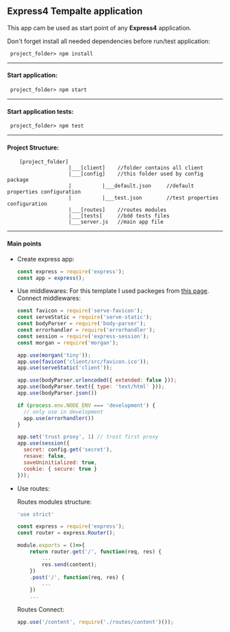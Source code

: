 ## Express4 Tempalte application
This app cam be used as start point of any **Express4** application.

Don't forget install all needed dependencies before run/test application:

```
 project_folder> npm install
```
***
#### Start application:

```
 project_folder> npm start
```
***
#### Start application tests:

```
 project_folder> npm test
```
***
#### Project Structure:
```
    [project_folder]
                    |___[client]    //folder contains all client
                    |___[config]    //this folder used by config package
                    |          |___default.json     //default properties configuration
                    |          |___test.json        //test properties configuration
                    |___[routes]    //routes modules
                    |___[tests]     //bdd tests files
                    |___server.js   //main app file
```
***
#### Main points

* Create express app:
    ```javascript
    const express = require('express');
    const app = express();
    ```
* Use middlewares:
    For this template I used packeges from [this page](http://expressjs.com/ru/guide/migrating-4.html).
    Connect middlewares:
    ```javascript
    const favicon = require('serve-favicon');
    const serveStatic = require('serve-static');
    const bodyParser = require('body-parser');
    const errorhandler = require('errorhandler');
    const session = require('express-session');
    const morgan = require('morgan');

    app.use(morgan('tiny'));
    app.use(favicon('client/src/favicon.ico'));
    app.use(serveStatic('client'));

    app.use(bodyParser.urlencoded({ extended: false }));
    app.use(bodyParser.text({ type: 'text/html' }));
    app.use(bodyParser.json())

    if (process.env.NODE_ENV === 'development') {
      // only use in development
      app.use(errorhandler())
    }

    app.set('trust proxy', 1) // trust first proxy
    app.use(session({
      secret: config.get('secret'),
      resave: false,
      saveUninitialized: true,
      cookie: { secure: true }
    }));
    ```
* Use routes:

    Routes modules structure:
    ```javascript     
    'use strict'

    const express = require('express');
    const router = express.Router();

    module.exports = ()=>{
        return router.get('/', function(req, res) {
            ...
            res.send(content);
        })
        .post('/', function(req, res) {
            ...
        })
        ...
    ```
    Routes Connect:
    ```javascript
    app.use('/content', require('./routes/content')());
    ```
